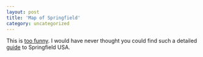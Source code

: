 ```yaml
---
layout: post
title: 'Map of Springfield'
category: uncategorized
---
```


This is <a href="http://www.csupomona.edu/~jelerma/springfield/spring_map.png">too funny</a>.  I would have never thought you could find such a detailed <a href="http://www.csupomona.edu/~jelerma/springfield/">guide</a> to Springfield USA.
